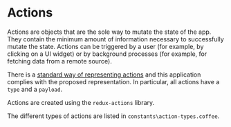 # Actions

Actions are objects that are the sole way to mutate the state of the app. They contain the minimum amount of information necessary to successfully mutate the state. Actions can be triggered by a user (for example, by clicking on a UI widget) or by background processes (for example, for fetching data from a remote source).

There is a [standard way of representing actions](https://github.com/acdlite/flux-standard-action) and this application complies with the proposed representation. In particular, all actions have a `type` and a `payload`.

Actions are created using the `redux-actions` library.

The different types of actions are listed in `constants\action-types.coffee`.
